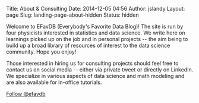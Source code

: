Title: About & Consulting
Date: 2014-12-05 04:56
Author: jslandy
Layout: page
Slug: landing-page-about-hidden
Status: hidden

Welcome to EFavDB (Everybody's Favorite Data Blog)! The site is run by 
four physicists interested in statistics and data science. We write here
on learnings picked up on the job and in personal projects -- the aim being
to build up a broad library of resources of interest to the data science
community. Hope you enjoy!

Those interested in hiring us for consulting projects should feel free
to contact us on social media -- either via private tweet or directly
on LinkedIn. We specialize in various aspects of data science and math
modeling and are also available for in-office tutorials.

[Follow @efavdb](http://twitter.com/efavdb)
